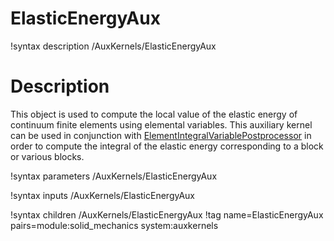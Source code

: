 # ElasticEnergyAux

!syntax description /AuxKernels/ElasticEnergyAux

# Description

This object is used to compute the local value of the elastic energy of continuum finite elements using elemental variables. This auxiliary kernel can be used in conjunction with [ElementIntegralVariablePostprocessor](/ElementIntegralVariablePostprocessor.md) in order to compute the integral of the elastic energy corresponding to a block or various blocks. 

!syntax parameters /AuxKernels/ElasticEnergyAux

!syntax inputs /AuxKernels/ElasticEnergyAux

!syntax children /AuxKernels/ElasticEnergyAux
!tag name=ElasticEnergyAux pairs=module:solid_mechanics system:auxkernels
